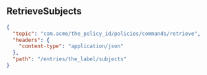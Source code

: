 ## RetrieveSubjects

```json
{
  "topic": "com.acme/the_policy_id/policies/commands/retrieve",
  "headers": {
    "content-type": "application/json"
  },
  "path": "/entries/the_label/subjects"
}
```
